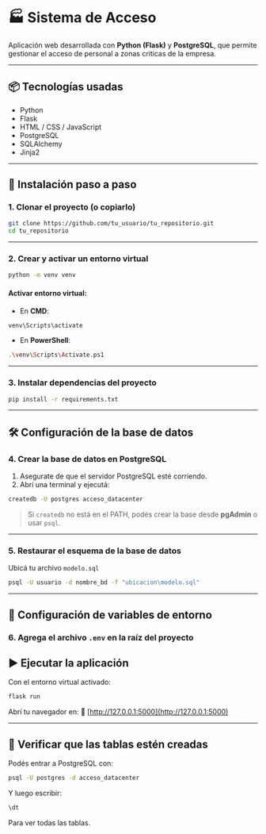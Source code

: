 
# 🏭 Sistema de Acceso

Aplicación web desarrollada con **Python (Flask)** y **PostgreSQL**, que permite gestionar el acceso de personal a zonas criticas de  la empresa.

---

## 📦 Tecnologías usadas

- Python
- Flask
- HTML / CSS / JavaScript
- PostgreSQL
- SQLAlchemy
- Jinja2

---

## 🚀 Instalación paso a paso

### 1. Clonar el proyecto (o copiarlo)

```bash
git clone https://github.com/tu_usuario/tu_repositorio.git
cd tu_repositorio
````

---

### 2. Crear y activar un entorno virtual

```bash
python -m venv venv
```

#### Activar entorno virtual:

* En **CMD**:

```bash
venv\Scripts\activate
```

* En **PowerShell**:

```bash
.\venv\Scripts\Activate.ps1
```

---

### 3. Instalar dependencias del proyecto

```bash
pip install -r requirements.txt
```

---

## 🛠️ Configuración de la base de datos

### 4. Crear la base de datos en PostgreSQL

1. Asegurate de que el servidor PostgreSQL esté corriendo.
2. Abrí una terminal y ejecutá:

```bash
createdb -U postgres acceso_datacenter
```

> Si `createdb` no está en el PATH, podés crear la base desde **pgAdmin** o usar `psql`.

---

### 5. Restaurar el esquema de la base de datos

Ubicá tu archivo `modelo.sql` 

```bash
psql -U usuario -d nombre_bd -f "ubicacion\modelo.sql"
```

---

## 🔐 Configuración de variables de entorno

### 6. Agrega el archivo `.env` en la raíz del proyecto

## ▶️ Ejecutar la aplicación

Con el entorno virtual activado:

```bash
flask run
```

Abrí tu navegador en:
📍 [http://127.0.0.1:5000](http://127.0.0.1:5000)

---

## 🧪 Verificar que las tablas estén creadas

Podés entrar a PostgreSQL con:

```bash
psql -U postgres -d acceso_datacenter
```

Y luego escribir:

```sql
\dt
```

Para ver todas las tablas.

